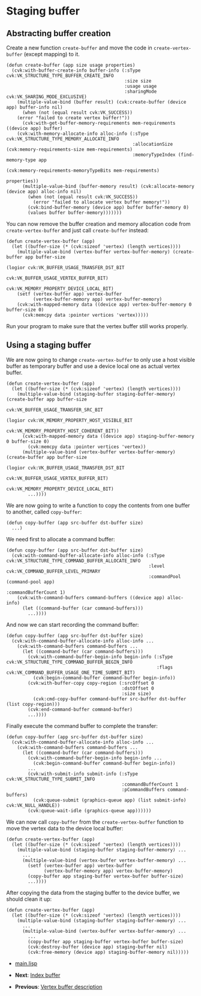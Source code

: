 
# Staging buffer

## Abstracting buffer creation

Create a new function `create-buffer` and move the code in `create-vertex-buffer` (except mapping) to it.

```Lisp
(defun create-buffer (app size usage properties)
  (cvk:with-buffer-create-info buffer-info (:sType cvk:VK_STRUCTURE_TYPE_BUFFER_CREATE_INFO
                                            :size size
					                        :usage usage
					                        :sharingMode cvk:VK_SHARING_MODE_EXCLUSIVE)
    (multiple-value-bind (buffer result) (cvk:create-buffer (device app) buffer-info nil)
      (when (not (equal result cvk:VK_SUCCESS))
	(error "failed to create vertex buffer!"))
      (cvk:with-get-buffer-memory-requirements mem-requirements ((device app) buffer)
	(cvk:with-memory-allocate-info alloc-info (:sType cvk:VK_STRUCTURE_TYPE_MEMORY_ALLOCATE_INFO
						                       :allocationSize (cvk:memory-requirements-size mem-requirements)
						                       :memoryTypeIndex (find-memory-type app
										                                          (cvk:memory-requirements-memoryTypeBits mem-requirements)
										                                          properties))
	  (multiple-value-bind (buffer-memory result) (cvk:allocate-memory (device app) alloc-info nil)
	    (when (not (equal result cvk:VK_SUCCESS))
	      (error "failed to allocate vertex buffer memory!"))
	    (cvk:bind-buffer-memory (device app) buffer buffer-memory 0)
	    (values buffer buffer-memory)))))))
```

You can now remove the buffer creation and memory allocation code from `create-vertex-buffer` and just call `create-buffer` instead:

```Lisp
(defun create-vertex-buffer (app)
  (let ((buffer-size (* (cvk:sizeof 'vertex) (length vertices))))
    (multiple-value-bind (vertex-buffer vertex-buffer-memory) (create-buffer app buffer-size
									                                         (logior cvk:VK_BUFFER_USAGE_TRANSFER_DST_BIT
										                                             cvk:VK_BUFFER_USAGE_VERTEX_BUFFER_BIT)
									                                         cvk:VK_MEMORY_PROPERTY_DEVICE_LOCAL_BIT)
	(setf (vertex-buffer app) vertex-buffer
	      (vertex-buffer-memory app) vertex-buffer-memory)
	(cvk:with-mapped-memory data ((device app) vertex-buffer-memory 0 buffer-size 0)
	  (cvk:memcpy data :pointer vertices 'vertex)))))
```

Run your program to make sure that the vertex buffer still works properly.

## Using a staging buffer

We are now going to change `create-vertex-buffer` to only use a host visible buffer as temporary buffer and use a device local one as actual vertex buffer.

```Lisp
(defun create-vertex-buffer (app)
  (let ((buffer-size (* (cvk:sizeof 'vertex) (length vertices))))
    (multiple-value-bind (staging-buffer staging-buffer-memory) (create-buffer app buffer-size
									                                           cvk:VK_BUFFER_USAGE_TRANSFER_SRC_BIT
									                                           (logior cvk:VK_MEMORY_PROPERTY_HOST_VISIBLE_BIT
										                                               cvk:VK_MEMORY_PROPERTY_HOST_COHERENT_BIT))
      (cvk:with-mapped-memory data ((device app) staging-buffer-memory 0 buffer-size 0)
	    (cvk:memcpy data :pointer vertices 'vertex))
      (multiple-value-bind (vertex-buffer vertex-buffer-memory) (create-buffer app buffer-size
									                                           (logior cvk:VK_BUFFER_USAGE_TRANSFER_DST_BIT
										                                               cvk:VK_BUFFER_USAGE_VERTEX_BUFFER_BIT)
									                                           cvk:VK_MEMORY_PROPERTY_DEVICE_LOCAL_BIT)
	    ...))))
```

We are now going to write a function to copy the contents from one buffer to another, called `copy-buffer`:

```Lisp
(defun copy-buffer (app src-buffer dst-buffer size)
  ...)
```

We need first to allocate a command buffer:

```Lisp
(defun copy-buffer (app src-buffer dst-buffer size)
  (cvk:with-command-buffer-allocate-info alloc-info (:sType cvk:VK_STRUCTURE_TYPE_COMMAND_BUFFER_ALLOCATE_INFO
						                             :level cvk:VK_COMMAND_BUFFER_LEVEL_PRIMARY
						                             :commandPool (command-pool app)
						                             :commandBufferCount 1)
    (cvk:with-command-buffers command-buffers ((device app) alloc-info)
      (let ((command-buffer (car command-buffers)))
	    ...))))
```

And now we can start recording the command buffer:

```Lisp
(defun copy-buffer (app src-buffer dst-buffer size)
  (cvk:with-command-buffer-allocate-info alloc-info ...
    (cvk:with-command-buffers command-buffers ...
      (let ((command-buffer (car command-buffers)))
        (cvk:with-command-buffer-begin-info begin-info (:sType cvk:VK_STRUCTURE_TYPE_COMMAND_BUFFER_BEGIN_INFO
	    						                        :flags cvk:VK_COMMAND_BUFFER_USAGE_ONE_TIME_SUBMIT_BIT)
	      (cvk:begin-command-buffer command-buffer begin-info))
	    (cvk:with-buffer-copy copy-region (:srcOffset 0
	    				                   :dstOffset 0
	    				                   :size size)
	      (cvk:cmd-copy-buffer command-buffer src-buffer dst-buffer (list copy-region)))
	    (cvk:end-command-buffer command-buffer)
	    ...))))
```

Finally execute the command buffer to complete the transfer:

```Lisp
(defun copy-buffer (app src-buffer dst-buffer size)
  (cvk:with-command-buffer-allocate-info alloc-info ...
    (cvk:with-command-buffers command-buffers ...
      (let ((command-buffer (car command-buffers)))
	    (cvk:with-command-buffer-begin-info begin-info ...
	      (cvk:begin-command-buffer command-buffer begin-info))
	    ...
	    (cvk:with-submit-info submit-info (:sType cvk:VK_STRUCTURE_TYPE_SUBMIT_INFO
	    				                   :commandBufferCount 1
	    				                   :pCommandBuffers command-buffers)
	      (cvk:queue-submit (graphics-queue app) (list submit-info) cvk:VK_NULL_HANDLE))
	    (cvk:queue-wait-idle (graphics-queue app))))))
```

We can now call `copy-buffer` from the `create-vertex-buffer` function to move the vertex data to the device local buffer:

```Lisp
(defun create-vertex-buffer (app)
  (let ((buffer-size (* (cvk:sizeof 'vertex) (length vertices))))
    (multiple-value-bind (staging-buffer staging-buffer-memory) ...
      ...
      (multiple-value-bind (vertex-buffer vertex-buffer-memory) ...
	    (setf (vertex-buffer app) vertex-buffer
	          (vertex-buffer-memory app) vertex-buffer-memory)
	    (copy-buffer app staging-buffer vertex-buffer buffer-size)
	    ...))))
```

After copying the data from the staging buffer to the device buffer, we should clean it up:

```Lisp
(defun create-vertex-buffer (app)
  (let ((buffer-size (* (cvk:sizeof 'vertex) (length vertices))))
    (multiple-value-bind (staging-buffer staging-buffer-memory) ...
      ...
      (multiple-value-bind (vertex-buffer vertex-buffer-memory) ...
	    ...
	    (copy-buffer app staging-buffer vertex-buffer buffer-size)
	    (cvk:destroy-buffer (device app) staging-buffer nil)
	    (cvk:free-memory (device app) staging-buffer-memory nil)))))
```

* [main.lisp](https://github.com/Hectarea1996/common-vulkan-guide/blob/main/code-guide/staging-buffer.lisp)

* **Next**: [Index buffer](https://hectarea1996.github.io/common-vulkan/guide/index-buffer.html)
* **Previous**: [Vertex buffer description](https://hectarea1996.github.io/common-vulkan/guide/vertex-buffer.html)
